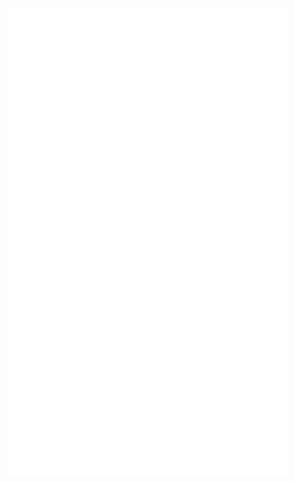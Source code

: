 <?xml version="1.0" encoding="utf-8"?>
<a href="#" target="_blank">
  <img src="svg/hi.svg" width="1200" alt="abc" />
</a>